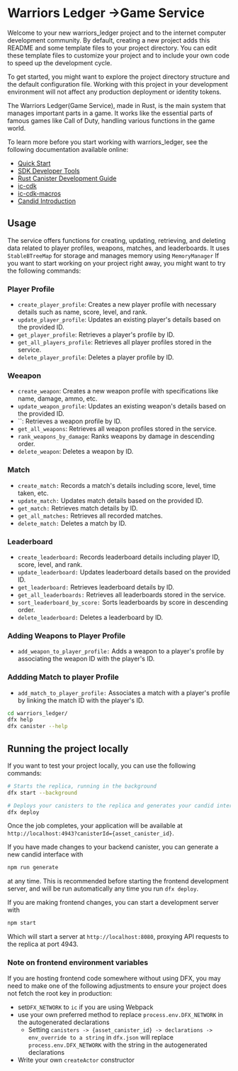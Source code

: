 # Warriors Ledger ->Game Service 

Welcome to your new warriors_ledger project and to the internet computer development community. By default, creating a new project adds this README and some template files to your project directory. You can edit these template files to customize your project and to include your own code to speed up the development cycle.

To get started, you might want to explore the project directory structure and the default configuration file. Working with this project in your development environment will not affect any production deployment or identity tokens.

The Warriors Ledger(Game Service), made in Rust, is the main system that manages important parts in a game. It works like the essential parts of famous games like Call of Duty, handling various functions in the game world.


To learn more before you start working with warriors_ledger, see the following documentation available online:

- [Quick Start](https://internetcomputer.org/docs/current/developer-docs/setup/deploy-locally)
- [SDK Developer Tools](https://internetcomputer.org/docs/current/developer-docs/setup/install)
- [Rust Canister Development Guide](https://internetcomputer.org/docs/current/developer-docs/backend/rust/)
- [ic-cdk](https://docs.rs/ic-cdk)
- [ic-cdk-macros](https://docs.rs/ic-cdk-macros)
- [Candid Introduction](https://internetcomputer.org/docs/current/developer-docs/backend/candid/)


## Usage
The service offers functions for creating, updating, retrieving, and deleting data related to player profiles, weapons, matches, and leaderboards. It uses `StableBTreeMap` for storage and manages memory using `MemoryManager`
If you want to start working on your project right away, you might want to try the following commands:

### Player Profile
  - `create_player_profile`: Creates a new player profile with necessary details such as name, score, level, and rank.
  - `update_player_profile`: Updates an existing player's details based on the provided ID.
  - `get_player_profile`: Retrieves a player's profile by ID.
  - `get_all_players_profile`: Retrieves all player profiles stored in the service.
  - `delete_player_profile`: Deletes a player profile by ID.

### Weeapon 

- `create_weapon`: Creates a new weapon profile with specifications like name, damage, ammo, etc.
- `update_weapon_profile`: Updates an existing weapon's details based on the provided ID.
- ``: Retrieves a weapon profile by ID.
- `get_all_weapons`: Retrieves all weapon profiles stored in the service.
- `rank_weapons_by_damage`: Ranks weapons by damage in descending order.
- `delete_weapon`: Deletes a weapon by ID.

### Match

  - `create_match:` Records a match's details including score, level, time taken, etc.
  - `update_match:` Updates match details based on the provided ID.
  - `get_match:` Retrieves match details by ID.
  - `get_all_matches:` Retrieves all recorded matches.
  - `delete_match:` Deletes a match by ID.


### Leaderboard

- `create_leaderboard:` Records leaderboard details including player ID, score, level, and rank.
- `update_leaderboard:` Updates leaderboard details based on the provided ID.
- `get_leaderboard:` Retrieves leaderboard details by ID.
- `get_all_leaderboards:` Retrieves all leaderboards stored in the service.
- `sort_leaderboard_by_score:` Sorts leaderboards by score in descending order.
- `delete_leaderboard:` Deletes a leaderboard by ID.

### Adding Weapons to Player Profile 
- `add_weapon_to_player_profile:` Adds a weapon to a player's profile by associating the weapon ID with the player's ID.

### Addding  Match to player Profile 

- `add_match_to_player_profile:` Associates a match with a player's profile by linking the match ID with the player's ID.
```bash
cd warriors_ledger/
dfx help
dfx canister --help
```

## Running the project locally

If you want to test your project locally, you can use the following commands:

```bash
# Starts the replica, running in the background
dfx start --background

# Deploys your canisters to the replica and generates your candid interface
dfx deploy
```

Once the job completes, your application will be available at `http://localhost:4943?canisterId={asset_canister_id}`.

If you have made changes to your backend canister, you can generate a new candid interface with

```bash
npm run generate
```

at any time. This is recommended before starting the frontend development server, and will be run automatically any time you run `dfx deploy`.

If you are making frontend changes, you can start a development server with

```bash
npm start
```

Which will start a server at `http://localhost:8080`, proxying API requests to the replica at port 4943.

### Note on frontend environment variables

If you are hosting frontend code somewhere without using DFX, you may need to make one of the following adjustments to ensure your project does not fetch the root key in production:

- set`DFX_NETWORK` to `ic` if you are using Webpack
- use your own preferred method to replace `process.env.DFX_NETWORK` in the autogenerated declarations
  - Setting `canisters -> {asset_canister_id} -> declarations -> env_override to a string` in `dfx.json` will replace `process.env.DFX_NETWORK` with the string in the autogenerated declarations
- Write your own `createActor` constructor
